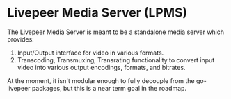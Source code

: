 # Livepeer Media Server (LPMS)

The Livepeer Media Server is meant to be a standalone media server
which provides:

1. Input/Output interface for video in various formats.
2. Transcoding, Transmuxing, Transrating functionality to convert
input video into various output encodings, formats, and bitrates.

At the moment, it isn't modular enough to fully decouple from the
go-livepeer packages, but this is a near term goal in the roadmap.



